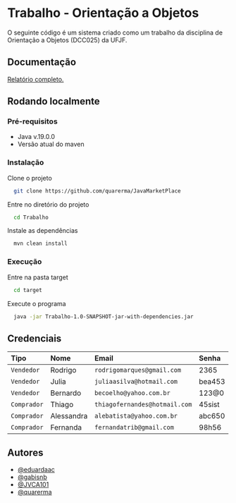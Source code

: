 
# Trabalho - Orientação a Objetos

O seguinte código é um sistema criado como um trabalho da disciplina de Orientação a Objetos (DCC025) da UFJF.
## Documentação
[Relatório completo.](https://docs.google.com/document/d/1QFfL51MXMevk33pMCX41yprFC2fS15tb5uP9UW_z_2o/edit?usp=sharing)
## Rodando localmente
### Pré-requisitos
- Java v.19.0.0
- Versão atual do maven

### Instalação
Clone o projeto

```bash
  git clone https://github.com/quarerma/JavaMarketPlace
```

Entre no diretório do projeto

```bash
  cd Trabalho
```

Instale as dependências

```bash
  mvn clean install
```

### Execução
Entre na pasta target

```bash
  cd target
```

Execute o programa

```bash
  java -jar Trabalho-1.0-SNAPSHOT-jar-with-dependencies.jar
```



## Credenciais

| Tipo | Nome | Email | Senha |
| :---------- | :----------- | :----------------------- | :------ |
| `Vendedor` | Rodrigo | `rodrigomarques@gmail.com` | 2365 |
| `Vendedor` | Julia | `juliaasilva@hotmail.com` | bea453 |
| `Vendedor` | Bernardo | `becoelho@yahoo.com.br` | 123@0 |
| `Comprador` | Thiago | `thiagofernandes@hotmail.com` | 45sist |
| `Comprador` | Alessandra | `alebatista@yahoo.com.br` | abc650 |
| `Comprador` | Fernanda | `fernandatrib@gmail.com` | 98h56 |

## Autores

- [@eduardaac](https://github.com/eduardaac)
- [@gabisnb](https://github.com/gabisnb)
- [@JVCA101](https://github.com/JVCA101)
- [@quarerma](https://github.com/quarerma)

